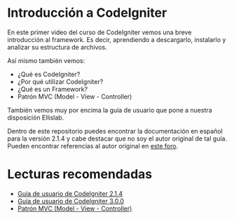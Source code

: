 # Introducción a CodeIgniter

En este primer video del curso de CodeIgniter vemos una breve introducción al framework. Es decir, aprendiendo a descargarlo, instalarlo y analizar su estructura de archivos.

Así mismo también vemos:

- ¿Qué es CodeIgniter?
- ¿Por qué utilizar CodeIgniter?
- ¿Qué es un Framework?
- Patrón MVC (Model - View - Controller)

También vemos muy por encima la guía de usuario que pone a nuestra disposición Ellislab.

Dentro de este repositorio puedes encontrar la documentación en español para la versión 2.1.4 y cabe destacar que no soy el autor original de tal guía. Pueden encontrar referencias al autor original en [este foro](http://foro.escodeigniter.com/viewtopic.php?f=5&t=812).

# Lecturas recomendadas

- [Guía de usuario de CodeIgniter 2.1.4](http://codeigniter.com)
- [Guía de usuario de CodeIgniter 3.0.0](http://codeigniter.com)
- [Patrón MVC (Model - View - Controller)](http://todoprogramacion.com.ve/articulos/codeigniter/patron-mvc-model-view-controller)